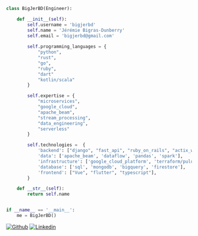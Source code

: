 
```python
class BigJerBD(Engineer):

    def __init__(self):
        self.username = 'bigjerbd'
        self.name = 'Jérémie Bigras-Dunberry'
        self.email = 'bigjerbd@gmail.com'
        
        self.programming_languages = {
            "python",
            "rust",
            "go",            
            "ruby",
            "dart"   
            "kotlin/scala"       
        }

        self.expertise = {
            "microservices",
            "google_cloud",            
            "apache_beam",
            "stream_processing",        
            "data_engineering",
            "serverless"
        }

        self.technologies =  {
            'backend': ["django", "fast_api", "ruby_on_rails", "actix_web"],
            'data': ['apache_beam', 'dataflow', 'pandas', 'spark'],
            'infrastructure': ['google_cloud_platform', 'terraform/pulumi'],
            'database': ['sql', 'mongodb', 'bigquery', 'firestore'],
            'frontend': ["Vue", "flutter", "typescript"],
        }

    def __str__(self):
        return self.name


if __name__ == '__main__':
    me = BigJerBD()
```


[![Github](https://img.shields.io/badge/-Github-000?style=flat&logo=Github&logoColor=white)](https://github.com/bigjerbd)
[![Linkedin](https://img.shields.io/badge/-LinkedIn-blue?style=flat&logo=Linkedin&logoColor=white)](www.linkedin.com/in/bigjerbd)




<!--
**BigJerBD/BigJerBD** is a ✨ _special_ ✨ repository because its `README.md` (this file) appears on your GitHub profile.

Here are some ideas to get you started:

- 🔭 I’m currently working on ...
- 🌱 I’m currently learning ...
- 👯 I’m looking to collaborate on ...
- 🤔 I’m looking for help with ...
- 💬 Ask me about ...
- 📫 How to reach me: ...
- 😄 Pronouns: ...
- ⚡ Fun fact: ...
-->
